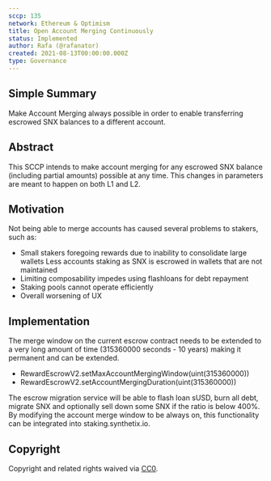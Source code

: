 ```yaml
---
sccp: 135
network: Ethereum & Optimism
title: Open Account Merging Continuously
status: Implemented
author: Rafa (@rafanator)
created: 2021-08-13T00:00:00.000Z
type: Governance
---
```


<!--You can leave these HTML comments in your merged SCCP and delete the visible duplicate text guides, they will not appear and may be helpful to refer to if you edit it again. This is the suggested template for new SCCPs. Note that an SCCP number will be assigned by an editor. When opening a pull request to submit your SCCP, please use an abbreviated title in the filename, `sccp-draft_title_abbrev.md`. The title should be 44 characters or less.-->

## Simple Summary

<!--"If you can't explain it simply, you don't understand it well enough." Provide a simplified and layman-accessible explanation of the SCCP.-->

Make Account Merging always possible in order to enable transferring escrowed SNX balances to a different account.

## Abstract

<!--A short (~200 word) description of the variable change proposed.-->

This SCCP intends to make account merging for any escrowed SNX balance (including partial amounts) possible at any time. This changes in parameters are meant to happen on both L1 and L2.

## Motivation

<!--The motivation is critical for SCCPs that want to update variables within Synthetix. It should clearly explain why the existing variable is not incentive aligned. SCCP submissions without sufficient motivation may be rejected outright.-->

Not being able to merge accounts has caused several problems to stakers, such as:

- Small stakers foregoing rewards due to inability to consolidate large wallets
  Less accounts staking as SNX is escrowed in wallets that are not maintained
- Limiting composability impedes using flashloans for debt repayment
- Staking pools cannot operate efficiently
- Overall worsening of UX

## Implementation

The merge window on the current escrow contract needs to be extended to a very long amount of time (315360000 seconds - 10 years) making it permanent and can be extended.

- RewardEscrowV2.setMaxAccountMergingWindow(uint(315360000))
- RewardEscrowV2.setAccountMergingDuration(uint(315360000))

The escrow migration service will be able to flash loan sUSD, burn all debt, migrate SNX and optionally sell down some SNX if the ratio is below 400%. By modifying the account merge window to be always on, this functionality can be integrated into staking.synthetix.io.

## Copyright

Copyright and related rights waived via [CC0](https://creativecommons.org/publicdomain/zero/1.0/).
